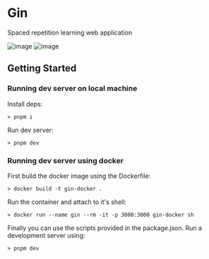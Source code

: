 # Gin

Spaced repetition learning web application

![image](https://github.com/etherbits/gin/assets/43289097/fcea0fde-0ab6-42fb-90dd-62f435f3f4e6)
![image](https://github.com/etherbits/gin/assets/43289097/8cbbcf77-715a-4587-b4ae-2094d83e6d20)

## Getting Started

### Running dev server on local machine

Install deps:

```console
> pnpm i
```

Run dev server:

```console
> pnpm dev
```

### Running dev server using docker

First build the docker image using the Dockerfile:

```console
> docker build -t gin-docker .
```

Run the container and attach to it's shell:

```console
> docker run --name gin --rm -it -p 3000:3000 gin-docker sh
```

Finally you can use the scripts provided in the package.json.
Run a development server using:

```console
> pnpm dev
```
